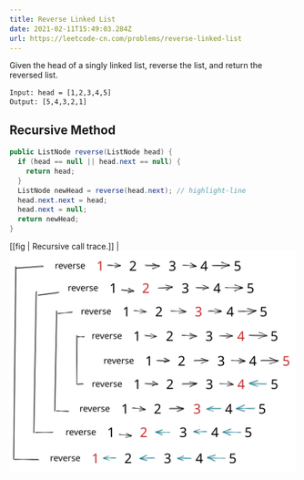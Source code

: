 ```yaml
---
title: Reverse Linked List
date: 2021-02-11T15:49:03.284Z
url: https://leetcode-cn.com/problems/reverse-linked-list
---
```


Given the head of a singly linked list, reverse the list, and return the reversed list.

```
Input: head = [1,2,3,4,5]
Output: [5,4,3,2,1]
```

## Recursive Method

```java
public ListNode reverse(ListNode head) {
  if (head == null || head.next == null) {
    return head;
  }
  ListNode newHead = reverse(head.next); // highlight-line
  head.next.next = head;
  head.next = null;
  return newHead;
}
```

[[fig | Recursive call trace.]]
| ![reverse-linked-list](./reverse-linked-list.svg)
